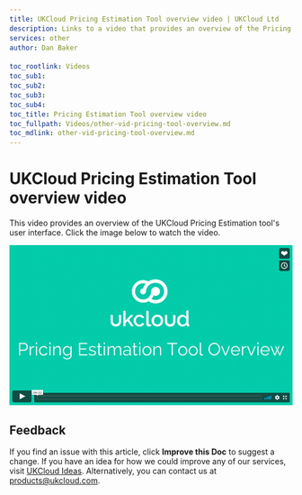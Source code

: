 ```yaml
---
title: UKCloud Pricing Estimation Tool overview video | UKCloud Ltd
description: Links to a video that provides an overview of the Pricing Estimation Tool
services: other
author: Dan Baker

toc_rootlink: Videos
toc_sub1: 
toc_sub2:
toc_sub3:
toc_sub4:
toc_title: Pricing Estimation Tool overview video
toc_fullpath: Videos/other-vid-pricing-tool-overview.md
toc_mdlink: other-vid-pricing-tool-overview.md
---
```


# UKCloud Pricing Estimation Tool overview video

This video provides an overview of the UKCloud Pricing Estimation tool's user interface. Click the image below to watch the video.

[![UKCloud Pricing Estimation](images/other-vid-pricing-tool.png)](https://vimeo.com/300701961)

## Feedback

If you find an issue with this article, click **Improve this Doc** to suggest a change. If you have an idea for how we could improve any of our services, visit [UKCloud Ideas](https://ideas.ukcloud.com). Alternatively, you can contact us at <products@ukcloud.com>.
